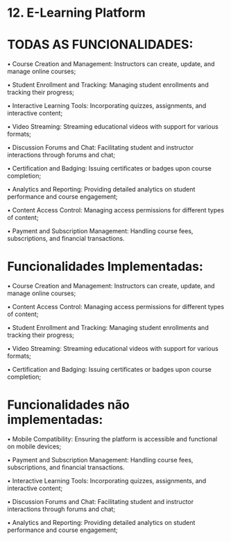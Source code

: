 # 12. E-Learning Platform


# TODAS AS FUNCIONALIDADES:

• Course Creation and Management: Instructors can create, update, and manage online courses;

• Student Enrollment and Tracking: Managing student enrollments and tracking their progress;

• Interactive Learning Tools: Incorporating quizzes, assignments, and interactive content;

• Video Streaming: Streaming educational videos with support for various formats;

• Discussion Forums and Chat: Facilitating student and instructor interactions through forums and
chat;

• Certification and Badging: Issuing certificates or badges upon course completion;

• Analytics and Reporting: Providing detailed analytics on student performance and course
engagement;

• Content Access Control: Managing access permissions for different types of content;

• Payment and Subscription Management: Handling course fees, subscriptions, and financial
transactions.


# Funcionalidades Implementadas:

• Course Creation and Management: Instructors can create, update, and manage online courses;

• Content Access Control: Managing access permissions for different types of content;

• Student Enrollment and Tracking: Managing student enrollments and tracking their progress; 

• Video Streaming: Streaming educational videos with support for various formats;

• Certification and Badging: Issuing certificates or badges upon course completion;

# Funcionalidades não implementadas:

• Mobile Compatibility: Ensuring the platform is accessible and functional on mobile devices;

• Payment and Subscription Management: Handling course fees, subscriptions, and financial
transactions.

• Interactive Learning Tools: Incorporating quizzes, assignments, and interactive content;

• Discussion Forums and Chat: Facilitating student and instructor interactions through forums and
chat;

• Analytics and Reporting: Providing detailed analytics on student performance and course
engagement;



